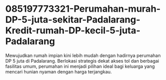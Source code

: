 # 085197773321-Perumahan-murah-DP-5-juta-sekitar-Padalarang-Kredit-rumah-DP-kecil-5-juta-Padalarang
Mewujudkan rumah impian kini lebih mudah dengan hadirnya perumahan DP 5 juta di Padalarang. Berlokasi strategis dekat akses tol dan berbagai fasilitas umum, perumahan ini menjadi pilihan ideal bagi keluarga yang mencari hunian nyaman dengan harga terjangkau.
